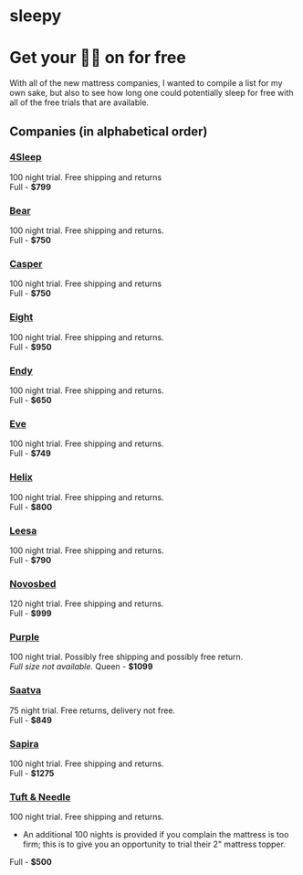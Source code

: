 # sleepy
# Get your 🛌💤 on for free
With all of the new mattress companies, I wanted to compile a list for my own sake, but also to see how long one could potentially sleep for free with all of the free trials that are available.

## Companies (in alphabetical order)
### [4Sleep](http://www.4sleep.com)
100 night trial. Free shipping and returns  
Full - **$799**
### [Bear](https://www.bearmattress.com/)
100 night trial. Free shipping and returns.  
Full - **$750**
### [Casper](http://www.casper.com)
100 night trial. Free shipping and returns  
Full - **$750**
### [Eight](http://www.eightsleep.com)
100 night trial. Free shipping and returns.  
Full - **$950**
### [Endy](http://endysleep.com)
100 night trial. Free shipping and returns.  
Full - **$650**
### [Eve](https://www.evemattress.com)
100 night trial. Free shipping and returns.  
Full - **$749**
### [Helix](http://www.helixsleep.com/)
100 night trial. Free shipping and returns.  
Full - **$800**
### [Leesa](https://www.leesa.com)
100 night trial. Free shipping and returns.  
Full - **$790**
### [Novosbed](http://novosbed.com)
120 night trial. Free shipping and returns.  
Full - **$999**
### [Purple](http://www.onpurple.com)
100 night trial. Possibly free shipping and possibly free return.  
_Full size not available._ Queen - **$1099**
### [Saatva](http://www.saatvamattress.com)
75 night trial. Free returns, delivery not free.  
Full - **$849**
### [Sapira](https://sapirasleep.com)
100 night trial. Free shipping and returns.  
Full - **$1275**
### [Tuft & Needle](https://www.tuftandneedle.com/)  
100 night trial. Free shipping and returns.
+ An additional 100 nights is provided if you complain the mattress is too firm; this is to give you an opportunity to trial their 2" mattress topper.  

Full - **$500**

